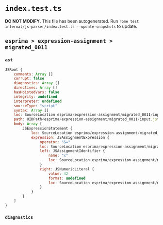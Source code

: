 # `index.test.ts`

**DO NOT MODIFY**. This file has been autogenerated. Run `rome test internal/js-parser/index.test.ts --update-snapshots` to update.

## `esprima > expression-assignment > migrated_0011`

### `ast`

```javascript
JSRoot {
	comments: Array []
	corrupt: false
	diagnostics: Array []
	directives: Array []
	hasHoistedVars: false
	integrity: undefined
	interpreter: undefined
	sourceType: "script"
	syntax: Array []
	loc: SourceLocation esprima/expression-assignment/migrated_0011/input.js 1:0-2:0
	path: UIDPath<esprima/expression-assignment/migrated_0011/input.js>
	body: Array [
		JSExpressionStatement {
			loc: SourceLocation esprima/expression-assignment/migrated_0011/input.js 1:0-1:7
			expression: JSAssignmentExpression {
				operator: "&="
				loc: SourceLocation esprima/expression-assignment/migrated_0011/input.js 1:0-1:7
				left: JSAssignmentIdentifier {
					name: "x"
					loc: SourceLocation esprima/expression-assignment/migrated_0011/input.js 1:0-1:1 (x)
				}
				right: JSNumericLiteral {
					value: 42
					format: undefined
					loc: SourceLocation esprima/expression-assignment/migrated_0011/input.js 1:5-1:7
				}
			}
		}
	]
}
```

### `diagnostics`

```

```
